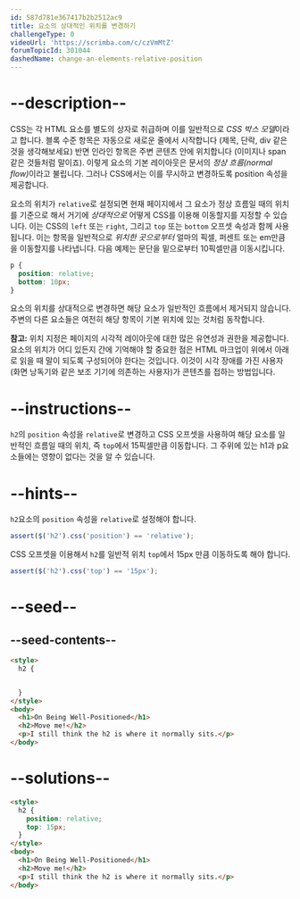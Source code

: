 ```yaml
---
id: 587d781e367417b2b2512ac9
title: 요소의 상대적인 위치를 변경하기
challengeType: 0
videoUrl: 'https://scrimba.com/c/czVmMtZ'
forumTopicId: 301044
dashedName: change-an-elements-relative-position
---
```


# --description--

CSS는 각 HTML 요소를 별도의 상자로 취급하며 이를 일반적으로 <dfn>CSS 박스 모델</dfn>이라고 합니다. 블록 수준 항목은 자동으로 새로운 줄에서 시작합니다 (제목, 단락, div 같은 것을 생각해보세요) 반면 인라인 항목은 주변 콘텐츠 안에 위치합니다 (이미지나 span 같은 것들처럼 말이죠). 이렇게 요소의 기본 레이아웃은 문서의 <dfn>정상 흐름(normal flow)</dfn>이라고 불립니다. 그러나 CSS에서는 이를 무시하고 변경하도록 position 속성을 제공합니다.

요소의 위치가 `relative`로 설정되면 현재 페이지에서 그 요소가 정상 흐름일 때의 위치를 기준으로 해서 거기에 *상대적으로* 어떻게 CSS를 이용해 이동할지를 지정할 수 있습니다. 이는 CSS의 `left` 또는 `right`, 그리고 `top` 또는 `bottom` 오프셋 속성과 함께 사용됩니다. 이는 항목을 일반적으로 *위치한 곳으로부터* 얼마의 픽셀, 퍼센트 또는 em만큼을 이동할지를 나타냅니다. 다음 예제는 문단을 밑으로부터 10픽셀만큼 이동시킵니다.

```css
p {
  position: relative;
  bottom: 10px;
}
```

요소의 위치를 상대적으로 변경하면 해당 요소가 일반적인 흐름에서 제거되지 않습니다. 주변의 다른 요소들은 여전히 해당 항목이 기본 위치에 있는 것처럼 동작합니다.

**참고:** 위치 지정은 페이지의 시각적 레이아웃에 대한 많은 유연성과 권한을 제공합니다. 요소의 위치가 어디 있든지 간에 기억해야 할 중요한 점은 HTML 마크업이 위에서 아래로 읽을 때 말이 되도록 구성되어야 한다는 것입니다. 이것이 시각 장애를 가진 사용자(화면 낭독기와 같은 보조 기기에 의존하는 사용자)가 콘텐츠를 접하는 방법입니다.

# --instructions--

`h2`의 `position` 속성을 `relative`로 변경하고 CSS 오프셋을 사용하여 해당 요소를 일반적인 흐름일 때의 위치, 즉 `top`에서 15픽셀만큼 이동합니다. 그 주위에 있는 h1과 p요소들에는 영향이 없다는 것을 알 수 있습니다.

# --hints--

`h2`요소의 `position` 속성을 `relative`로 설정해야 합니다.

```js
assert($('h2').css('position') == 'relative');
```

CSS 오프셋을 이용해서 `h2`를 일반적 위치 `top`에서 15px 만큼 이동하도록 해야 합니다.

```js
assert($('h2').css('top') == '15px');
```

# --seed--

## --seed-contents--

```html
<style>
  h2 {


  }
</style>
<body>
  <h1>On Being Well-Positioned</h1>
  <h2>Move me!</h2>
  <p>I still think the h2 is where it normally sits.</p>
</body>
```

# --solutions--

```html
<style>
  h2 {
    position: relative;
    top: 15px;
  }
</style>
<body>
  <h1>On Being Well-Positioned</h1>
  <h2>Move me!</h2>
  <p>I still think the h2 is where it normally sits.</p>
</body>
```
